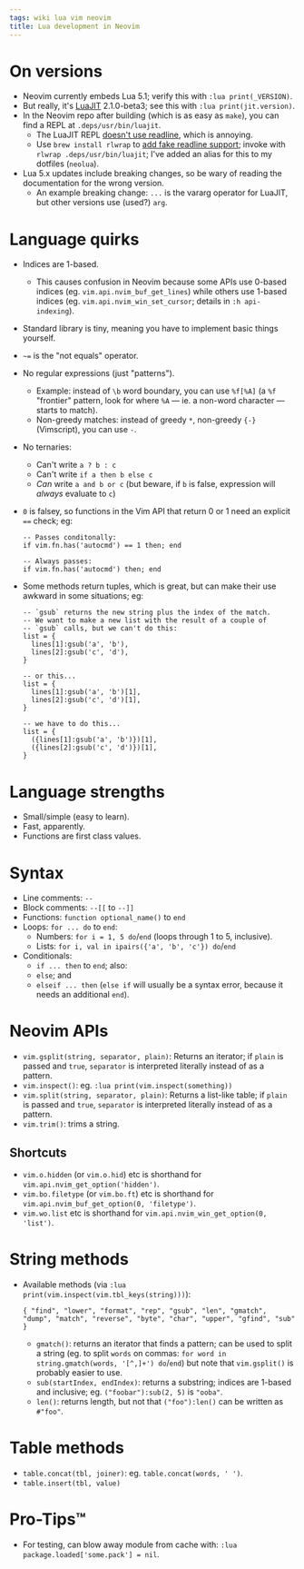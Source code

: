 ```yaml
---
tags: wiki lua vim neovim
title: Lua development in Neovim
---
```


# On versions

-   Neovim currently embeds Lua 5.1; verify this with `:lua print(_VERSION)`.
-   But really, it's [LuaJIT](https://luajit.org/) 2.1.0-beta3; see this with `:lua print(jit.version)`.
-   In the Neovim repo after building (which is as easy as `make`), you can find a REPL at `.deps/usr/bin/luajit`.
    -   The LuaJIT REPL [doesn't use readline](http://lua-users.org/lists/lua-l/2011-05/msg00331.html), which is annoying.
    -   Use `brew install rlwrap` to [add fake readline support](https://github.com/hanslub42/rlwrap); invoke with `rlwrap .deps/usr/bin/luajit`; I've added an alias for this to my dotfiles (`neolua`).
-   Lua 5.x updates include breaking changes, so be wary of reading the documentation for the wrong version.
    -   An example breaking change: `...` is the vararg operator for LuaJIT, but other versions use (used?) `arg`.

# Language quirks

-   Indices are 1-based.
    -   This causes confusion in Neovim because some APIs use 0-based indices (eg. `vim.api.nvim_buf_get_lines`) while others use 1-based indices (eg. `vim.api.nvim_win_set_cursor`; details in `:h api-indexing`).
-   Standard library is tiny, meaning you have to implement basic things yourself.
-   `~=` is the "not equals" operator.
-   No regular expressions (just "patterns").
    -   Example: instead of `\b` word boundary, you can use `%f[%A]` (a `%f` "frontier" pattern, look for where `%A` — ie. a non-word character — starts to match).
    -   Non-greedy matches: instead of greedy `*`, non-greedy `{-}` (Vimscript), you can use `-`.
-   No ternaries:
    -   Can't write `a ? b : c`
    -   Can't write `if a then b else c`
    -   _Can_ write `a and b or c` (but beware, if `b` is false, expression will _always_ evaluate to `c`)
-   `0` is falsey, so functions in the Vim API that return 0 or 1 need an explicit `==` check; eg:

    ```
    -- Passes conditonally:
    if vim.fn.has('autocmd') == 1 then; end

    -- Always passes:
    if vim.fn.has('autocmd') then; end
    ```

-   Some methods return tuples, which is great, but can make their use awkward in some situations; eg:

    ```
    -- `gsub` returns the new string plus the index of the match.
    -- We want to make a new list with the result of a couple of
    -- `gsub` calls, but we can't do this:
    list = {
      lines[1]:gsub('a', 'b'),
      lines[2]:gsub('c', 'd'),
    }

    -- or this...
    list = {
      lines[1]:gsub('a', 'b')[1],
      lines[2]:gsub('c', 'd')[1],
    }

    -- we have to do this...
    list = {
      ({lines[1]:gsub('a', 'b')})[1],
      ({lines[2]:gsub('c', 'd')})[1],
    }
    ```

# Language strengths

-   Small/simple (easy to learn).
-   Fast, apparently.
-   Functions are first class values.

# Syntax

-   Line comments: `--`
-   Block comments: `--[[` to `--]]`
-   Functions: `function optional_name()` to `end`
-   Loops: `for ... do` to `end`:
    -   Numbers: `for i = 1, 5 do`/`end` (loops through 1 to 5, inclusive).
    -   Lists: `for i, val in ipairs({'a', 'b', 'c'}) do`/`end`
-   Conditionals:
    -   `if ... then` to `end`; also:
    -   `else`; and
    -   `elseif ... then` (`else if` will usually be a syntax error, because it needs an additional `end`).

# Neovim APIs

-   `vim.gsplit(string, separator, plain)`: Returns an iterator; if `plain` is passed and `true`, `separator` is interpreted literally instead of as a pattern.
-   `vim.inspect()`: eg. `:lua print(vim.inspect(something))`
-   `vim.split(string, separator, plain)`: Returns a list-like table; if `plain` is passed and `true`, `separator` is interpreted literally instead of as a pattern.
-   `vim.trim()`: trims a string.

## Shortcuts

-   `vim.o.hidden` (or `vim.o.hid`) etc is shorthand for `vim.api.nvim_get_option('hidden')`.
-   `vim.bo.filetype` (or `vim.bo.ft`) etc is shorthand for `vim.api.nvim_buf_get_option(0, 'filetype')`.
-   `vim.wo.list` etc is shorthand for `vim.api.nvim_win_get_option(0, 'list')`.

# String methods

-   Available methods (via `:lua print(vim.inspect(vim.tbl_keys(string)))`):

    ```
    { "find", "lower", "format", "rep", "gsub", "len", "gmatch", "dump", "match", "reverse", "byte", "char", "upper", "gfind", "sub" }
    ```

    -   `gmatch()`: returns an iterator that finds a pattern; can be used to split a string (eg. to split `words` on commas: `for word in string.gmatch(words, '[^,]+') do`/`end`) but note that `vim.gsplit()` is probably easier to use.
    -   `sub(startIndex, endIndex)`: returns a substring; indices are 1-based and inclusive; eg. `("foobar"):sub(2, 5)` is `"ooba"`.
    -   `len()`: returns length, but not that `("foo"):len()` can be written as `#"foo"`.

# Table methods

-   `table.concat(tbl, joiner)`: eg. `table.concat(words, ' ')`.
-   `table.insert(tbl, value)`

# Pro-Tips™

-   For testing, can blow away module from cache with: `:lua package.loaded['some.pack'] = nil`.
